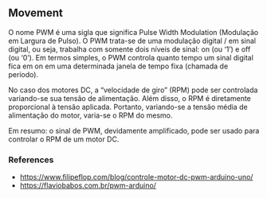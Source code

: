 ## Movement

O nome PWM é uma sigla que significa Pulse Width Modulation (Modulação em Largura de Pulso). O PWM trata-se de uma modulação digital / em sinal digital, ou seja, trabalha com somente dois níveis de sinal: on (ou ‘1’) e off (ou ‘0’). Em termos simples, o PWM controla quanto tempo um sinal digital fica em on em uma determinada janela de tempo fixa (chamada de período).

No caso dos motores DC, a “velocidade de giro” (RPM) pode ser controlada variando-se sua tensão de alimentação. Além disso, o RPM é diretamente proporcional à tensão aplicada. Portanto, variando-se a tensão média de alimentação do motor, varia-se o RPM do mesmo.

Em resumo: o sinal de PWM, devidamente amplificado, pode ser usado para controlar o RPM de um motor DC.

### References
- https://www.filipeflop.com/blog/controle-motor-dc-pwm-arduino-uno/
- https://flaviobabos.com.br/pwm-arduino/
